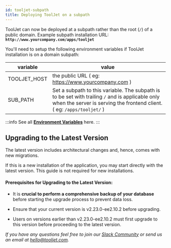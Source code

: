 ```yaml
---
id: tooljet-subpath
title: Deploying ToolJet on a subpath
---
```


ToolJet can now be deployed at a subpath rather than the root (`/`) of a public domain. Example subpath installation URL: **`http://www.yourcompany.com/apps/tooljet`**

You'll need to setup the following environment variables if ToolJet installation is on a domain subpath:

| variable     | value                                                                                                                                                                      |
| ------------ | -------------------------------------------------------------------------------------------------------------------------------------------------------------------------- |
| TOOLJET_HOST | the public URL ( eg: https://www.yourcompany.com )                                                                                                                         |
| SUB_PATH     | Set a subpath to this variable. The subpath is to be set with trailing `/` and is applicable only when the server is serving the frontend client. ( eg: `/apps/tooljet/` ) |

:::info
See all **[Environment Variables](/docs/setup/env-vars)** here.
:::

## Upgrading to the Latest Version

The latest version includes architectural changes and, hence, comes with new migrations.

If this is a new installation of the application, you may start directly with the latest version. This guide is not required for new installations.

#### Prerequisites for Upgrading to the Latest Version:

- It is **crucial to perform a comprehensive backup of your database** before starting the upgrade process to prevent data loss.

- Ensure that your current version is v2.23.0-ee2.10.2 before upgrading.

- Users on versions earlier than v2.23.0-ee2.10.2 must first upgrade to this version before proceeding to the latest version.

_If you have any questions feel free to join our [Slack Community](https://join.slack.com/t/tooljet/shared_invite/zt-2rk4w42t0-ZV_KJcWU9VL1BBEjnSHLCA) or send us an email at hello@tooljet.com._
